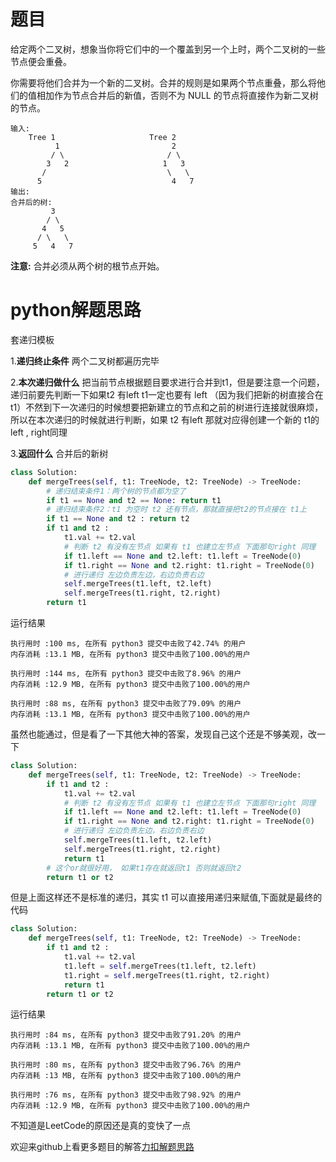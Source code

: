 # 题目

给定两个二叉树，想象当你将它们中的一个覆盖到另一个上时，两个二叉树的一些节点便会重叠。

你需要将他们合并为一个新的二叉树。合并的规则是如果两个节点重叠，那么将他们的值相加作为节点合并后的新值，否则不为 NULL 的节点将直接作为新二叉树的节点。

```
输入: 
	Tree 1                     Tree 2                  
          1                         2                             
         / \                       / \                            
        3   2                     1   3                        
       /                           \   \                      
      5                             4   7                  
输出: 
合并后的树:
	     3
	    / \
	   4   5
	  / \   \ 
	 5   4   7
```

**注意:** 合并必须从两个树的根节点开始。

# python解题思路

套递归模板

1.**递归终止条件**  两个二叉树都遍历完毕

2.**本次递归做什么** 把当前节点根据题目要求进行合并到t1，但是要注意一个问题，递归前要先判断一下如果t2 有left t1一定也要有 left （因为我们把新的树直接合在t1）不然到下一次递归的时候想要把新建立的节点和之前的树进行连接就很麻烦，所以在本次递归的时候就进行判断，如果 t2 有left 那就对应得创建一个新的 t1的left , right同理

3.**返回什么** 合并后的新树

```python
class Solution:
    def mergeTrees(self, t1: TreeNode, t2: TreeNode) -> TreeNode:
        # 递归结束条件1：两个树的节点都为空了
        if t1 == None and t2 == None: return t1
        # 递归结束条件2：t1 为空时 t2 还有节点，那就直接把t2的节点接在 t1上
        if t1 == None and t2 : return t2
        if t1 and t2 :
            t1.val += t2.val
            # 判断 t2 有没有左节点 如果有 t1 也建立左节点 下面那句right 同理
            if t1.left == None and t2.left: t1.left = TreeNode(0)
            if t1.right == None and t2.right: t1.right = TreeNode(0)
            # 进行递归 左边负责左边，右边负责右边
            self.mergeTrees(t1.left, t2.left)
            self.mergeTrees(t1.right, t2.right)
        return t1
```

运行结果

```
执行用时 :100 ms, 在所有 python3 提交中击败了42.74% 的用户
内存消耗 :13.1 MB, 在所有 python3 提交中击败了100.00%的用户

执行用时 :144 ms, 在所有 python3 提交中击败了8.96% 的用户
内存消耗 :12.9 MB, 在所有 python3 提交中击败了100.00%的用户

执行用时 :88 ms, 在所有 python3 提交中击败了79.09% 的用户
内存消耗 :13.1 MB, 在所有 python3 提交中击败了100.00%的用户
```

虽然也能通过，但是看了一下其他大神的答案，发现自己这个还是不够美观，改一下

```python
class Solution:
    def mergeTrees(self, t1: TreeNode, t2: TreeNode) -> TreeNode:
        if t1 and t2 :
            t1.val += t2.val
            # 判断 t2 有没有左节点 如果有 t1 也建立左节点 下面那句right 同理
            if t1.left == None and t2.left: t1.left = TreeNode(0)
            if t1.right == None and t2.right: t1.right = TreeNode(0)
            # 进行递归 左边负责左边，右边负责右边
            self.mergeTrees(t1.left, t2.left)
            self.mergeTrees(t1.right, t2.right)
            return t1
       	# 这个or就很好用， 如果t1存在就返回t1 否则就返回t2
        return t1 or t2
```

但是上面这样还不是标准的递归，其实 t1 可以直接用递归来赋值,下面就是最终的代码

```python
class Solution:
    def mergeTrees(self, t1: TreeNode, t2: TreeNode) -> TreeNode:
        if t1 and t2 :
            t1.val += t2.val
            t1.left = self.mergeTrees(t1.left, t2.left)
            t1.right = self.mergeTrees(t1.right, t2.right)
            return t1
        return t1 or t2
```

运行结果

```
执行用时 :84 ms, 在所有 python3 提交中击败了91.20% 的用户
内存消耗 :13.1 MB, 在所有 python3 提交中击败了100.00%的用户

执行用时 :80 ms, 在所有 python3 提交中击败了96.76% 的用户
内存消耗 :13 MB, 在所有 python3 提交中击败了100.00%的用户

执行用时 :76 ms, 在所有 python3 提交中击败了98.92% 的用户
内存消耗 :12.9 MB, 在所有 python3 提交中击败了100.00%的用户
```

不知道是LeetCode的原因还是真的变快了一点

欢迎来github上看更多题目的解答[力扣解题思路](https://github.com/WRAllen/LeetCode)